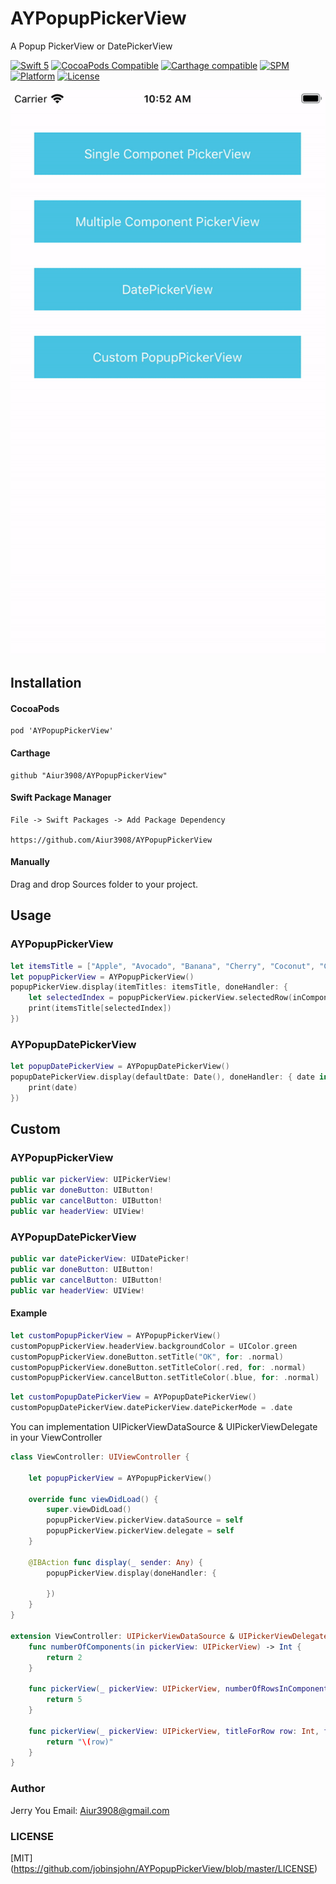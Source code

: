 # AYPopupPickerView

A Popup PickerView or DatePickerView

[![Swift 5](https://img.shields.io/badge/Swift-5-orange.svg?style=flat)](https://developer.apple.com/swift/)
[![CocoaPods Compatible](https://img.shields.io/cocoapods/v/AYPopupPickerView.svg?style=flat?style=flat)](https://cocoapods.org/pods/AYPopupPickerView)
[![Carthage compatible](https://img.shields.io/badge/Carthage-compatible-4BC51D.svg?style=flat-square)](https://github.com/Carthage/Carthage)
[![SPM](https://img.shields.io/badge/SPM-supported-DE5C43.svg?style=flat)](https://swift.org/package-manager)
[![Platform](https://img.shields.io/cocoapods/p/RxFlow.svg?style=flat)](https://cocoapods.org/pods/AYPopupPickerView)
[![License](https://img.shields.io/cocoapods/l/RxFlow.svg?style=flat)](https://cocoapods.org/pods/AYPopupPickerView)

![image](https://github.com/Aiur3908/AYPopupPickerView/blob/master/README/Demo.gif)

## Installation

#### CocoaPods
```
pod 'AYPopupPickerView'
```
#### Carthage
```
github "Aiur3908/AYPopupPickerView"
```
#### Swift Package Manager
```
File -> Swift Packages -> Add Package Dependency

https://github.com/Aiur3908/AYPopupPickerView
```

#### Manually
Drag and drop Sources folder to your project.

## Usage

### AYPopupPickerView

```Swift
let itemsTitle = ["Apple", "Avocado", "Banana", "Cherry", "Coconut", "Grape"]
let popupPickerView = AYPopupPickerView()
popupPickerView.display(itemTitles: itemsTitle, doneHandler: {
    let selectedIndex = popupPickerView.pickerView.selectedRow(inComponent: 0)
    print(itemsTitle[selectedIndex])
})
```

### AYPopupDatePickerView

```Swift
let popupDatePickerView = AYPopupDatePickerView()
popupDatePickerView.display(defaultDate: Date(), doneHandler: { date in
    print(date)
})
```

## Custom 

### AYPopupPickerView

```Swift
public var pickerView: UIPickerView!
public var doneButton: UIButton!
public var cancelButton: UIButton!
public var headerView: UIView!
```
### AYPopupDatePickerView

```Swift
public var datePickerView: UIDatePicker!
public var doneButton: UIButton!
public var cancelButton: UIButton!
public var headerView: UIView!
```
#### Example

```Swift
let customPopupPickerView = AYPopupPickerView()
customPopupPickerView.headerView.backgroundColor = UIColor.green
customPopupPickerView.doneButton.setTitle("OK", for: .normal)
customPopupPickerView.doneButton.setTitleColor(.red, for: .normal)
customPopupPickerView.cancelButton.setTitleColor(.blue, for: .normal)
```

```Swift
let customPopupDatePickerView = AYPopupDatePickerView()
customPopupDatePickerView.datePickerView.datePickerMode = .date
```

You can implementation UIPickerViewDataSource & UIPickerViewDelegate in your ViewController

```Swift
class ViewController: UIViewController {
    
    let popupPickerView = AYPopupPickerView()

    override func viewDidLoad() {
        super.viewDidLoad()
        popupPickerView.pickerView.dataSource = self
        popupPickerView.pickerView.delegate = self
    }

    @IBAction func display(_ sender: Any) {
        popupPickerView.display(doneHandler: {
            
        })
    }
}

extension ViewController: UIPickerViewDataSource & UIPickerViewDelegate {
    func numberOfComponents(in pickerView: UIPickerView) -> Int {
        return 2
    }
    
    func pickerView(_ pickerView: UIPickerView, numberOfRowsInComponent component: Int) -> Int {
        return 5
    }
    
    func pickerView(_ pickerView: UIPickerView, titleForRow row: Int, forComponent component: Int) -> String? {
        return "\(row)"
    }
}
```

### Author

Jerry You
Email: Aiur3908@gmail.com

### LICENSE
[MIT] (https://github.com/jobinsjohn/AYPopupPickerView/blob/master/LICENSE)




